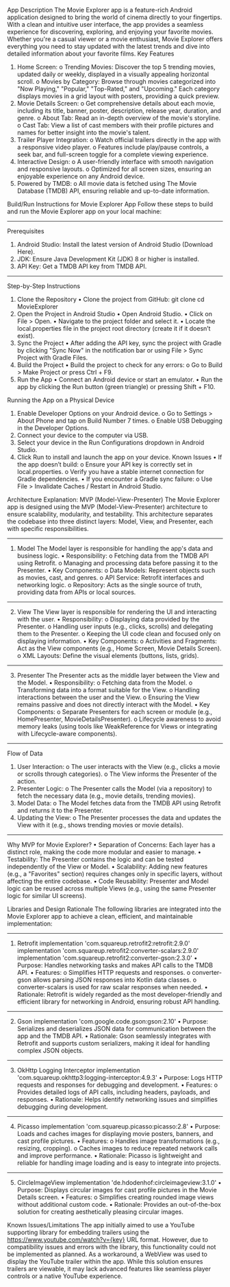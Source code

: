 App Description
The Movie Explorer app is a feature-rich Android application designed to bring the world of cinema directly to your fingertips. With a clean and intuitive user interface, the app provides a seamless experience for discovering, exploring, and enjoying your favorite movies. Whether you're a casual viewer or a movie enthusiast, Movie Explorer offers everything you need to stay updated with the latest trends and dive into detailed information about your favorite films.
Key Features
1.	Home Screen:
o	Trending Movies: Discover the top 5 trending movies, updated daily or weekly, displayed in a visually appealing horizontal scroll.
o	Movies by Category: Browse through movies categorized into "Now Playing," "Popular," "Top-Rated," and "Upcoming." Each category displays movies in a grid layout with posters, providing a quick preview.
2.	Movie Details Screen:
o	Get comprehensive details about each movie, including its title, banner, poster, description, release year, duration, and genre.
o	About Tab: Read an in-depth overview of the movie's storyline.
o	Cast Tab: View a list of cast members with their profile pictures and names for better insight into the movie's talent.
3.	Trailer Player Integration:
o	Watch official trailers directly in the app with a responsive video player.
o	Features include play/pause controls, a seek bar, and full-screen toggle for a complete viewing experience.
4.	Interactive Design:
o	A user-friendly interface with smooth navigation and responsive layouts.
o	Optimized for all screen sizes, ensuring an enjoyable experience on any Android device.
5.	Powered by TMDB:
o	All movie data is fetched using The Movie Database (TMDB) API, ensuring reliable and up-to-date information.

Build/Run Instructions for Movie Explorer App
Follow these steps to build and run the Movie Explorer app on your local machine:
________________________________________
Prerequisites
1.	Android Studio: Install the latest version of Android Studio (Download Here).
2.	JDK: Ensure Java Development Kit (JDK) 8 or higher is installed.
3.	API Key: Get a TMDB API key from TMDB API.
________________________________________
Step-by-Step Instructions
1. Clone the Repository
•	Clone the project from GitHub:
git clone <repository-url>
cd MovieExplorer
2. Open the Project in Android Studio
•	Open Android Studio.
•	Click on File > Open.
•	Navigate to the project folder and select it.
•	Locate the local.properties file in the project root directory (create it if it doesn’t exist).
3. Sync the Project
•	After adding the API key, sync the project with Gradle by clicking "Sync Now" in the notification bar or using File > Sync Project with Gradle Files.
4. Build the Project
•	Build the project to check for any errors:
o	Go to Build > Make Project or press Ctrl + F9.
5. Run the App
•	Connect an Android device or start an emulator.
•	Run the app by clicking the Run button (green triangle) or pressing Shift + F10.

Running the App on a Physical Device
1.	Enable Developer Options on your Android device.
o	Go to Settings > About Phone and tap on Build Number 7 times.
o	Enable USB Debugging in the Developer Options.
2.	Connect your device to the computer via USB.
3.	Select your device in the Run Configurations dropdown in Android Studio.
4.	Click Run to install and launch the app on your device.
Known Issues
•	If the app doesn’t build:
o	Ensure your API key is correctly set in local.properties.
o	Verify you have a stable internet connection for Gradle dependencies.
•	If you encounter a Gradle sync failure:
o	Use File > Invalidate Caches / Restart in Android Studio.


Architecture Explanation: MVP (Model-View-Presenter)
The Movie Explorer app is designed using the MVP (Model-View-Presenter) architecture to ensure scalability, modularity, and testability. This architecture separates the codebase into three distinct layers: Model, View, and Presenter, each with specific responsibilities.
________________________________________
1. Model
The Model layer is responsible for handling the app's data and business logic.
•	Responsibility:
o	Fetching data from the TMDB API using Retrofit.
o	Managing and processing data before passing it to the Presenter.
•	Key Components:
o	Data Models: Represent objects such as movies, cast, and genres.
o	API Service: Retrofit interfaces and networking logic.
o	Repository: Acts as the single source of truth, providing data from APIs or local sources.
________________________________________
2. View
The View layer is responsible for rendering the UI and interacting with the user.
•	Responsibility:
o	Displaying data provided by the Presenter.
o	Handling user inputs (e.g., clicks, scrolls) and delegating them to the Presenter.
o	Keeping the UI code clean and focused only on displaying information.
•	Key Components:
o	Activities and Fragments: Act as the View components (e.g., Home Screen, Movie Details Screen).
o	XML Layouts: Define the visual elements (buttons, lists, grids).
________________________________________
3. Presenter
The Presenter acts as the middle layer between the View and the Model.
•	Responsibility:
o	Fetching data from the Model.
o	Transforming data into a format suitable for the View.
o	Handling interactions between the user and the View.
o	Ensuring the View remains passive and does not directly interact with the Model.
•	Key Components:
o	Separate Presenters for each screen or module (e.g., HomePresenter, MovieDetailsPresenter).
o	Lifecycle awareness to avoid memory leaks (using tools like WeakReference for Views or integrating with Lifecycle-aware components).
________________________________________
Flow of Data
1.	User Interaction:
o	The user interacts with the View (e.g., clicks a movie or scrolls through categories).
o	The View informs the Presenter of the action.
2.	Presenter Logic:
o	The Presenter calls the Model (via a repository) to fetch the necessary data (e.g., movie details, trending movies).
3.	Model Data:
o	The Model fetches data from the TMDB API using Retrofit and returns it to the Presenter.
4.	Updating the View:
o	The Presenter processes the data and updates the View with it (e.g., shows trending movies or movie details).
________________________________________
Why MVP for Movie Explorer?
•	Separation of Concerns:
Each layer has a distinct role, making the code more modular and easier to manage.
•	Testability:
The Presenter contains the logic and can be tested independently of the View or Model.
•	Scalability:
Adding new features (e.g., a "Favorites" section) requires changes only in specific layers, without affecting the entire codebase.
•	Code Reusability:
Presenter and Model logic can be reused across multiple Views (e.g., using the same Presenter logic for similar UI screens).

Libraries and Design Rationale
The following libraries are integrated into the Movie Explorer app to achieve a clean, efficient, and maintainable implementation:
________________________________________
1. Retrofit
implementation 'com.squareup.retrofit2:retrofit:2.9.0'
implementation 'com.squareup.retrofit2:converter-scalars:2.9.0'
implementation 'com.squareup.retrofit2:converter-gson:2.3.0'
•	Purpose: Handles networking tasks and makes API calls to the TMDB API.
•	Features:
o	Simplifies HTTP requests and responses.
o	converter-gson allows parsing JSON responses into Kotlin data classes.
o	converter-scalars is used for raw scalar responses when needed.
•	Rationale: Retrofit is widely regarded as the most developer-friendly and efficient library for networking in Android, ensuring robust API handling.
________________________________________
2. Gson
implementation 'com.google.code.gson:gson:2.10'
•	Purpose: Serializes and deserializes JSON data for communication between the app and the TMDB API.
•	Rationale: Gson seamlessly integrates with Retrofit and supports custom serializers, making it ideal for handling complex JSON objects.
________________________________________
3. OkHttp Logging Interceptor
implementation 'com.squareup.okhttp3:logging-interceptor:4.9.3'
•	Purpose: Logs HTTP requests and responses for debugging and development.
•	Features:
o	Provides detailed logs of API calls, including headers, payloads, and responses.
•	Rationale: Helps identify networking issues and simplifies debugging during development.
________________________________________
4. Picasso
implementation 'com.squareup.picasso:picasso:2.8'
•	Purpose: Loads and caches images for displaying movie posters, banners, and cast profile pictures.
•	Features:
o	Handles image transformations (e.g., resizing, cropping).
o	Caches images to reduce repeated network calls and improve performance.
•	Rationale: Picasso is lightweight and reliable for handling image loading and is easy to integrate into projects.
________________________________________
5. CircleImageView
implementation 'de.hdodenhof:circleimageview:3.1.0'
•	Purpose: Displays circular images for cast profile pictures in the Movie Details screen.
•	Features:
o	Simplifies creating rounded image views without additional custom code.
•	Rationale: Provides an out-of-the-box solution for creating aesthetically pleasing circular images.

Known Issues/Limitations
The app initially aimed to use a YouTube supporting library for embedding trailers using the https://www.youtube.com/watch?v={key} URL format. However, due to compatibility issues and errors with the library, this functionality could not be implemented as planned. As a workaround, a WebView was used to display the YouTube trailer within the app. While this solution ensures trailers are viewable, it may lack advanced features like seamless player controls or a native YouTube experience.

